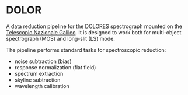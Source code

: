 # DOLOR
A data reduction pipeline for the [DOLORES](http://www.tng.iac.es/instruments/lrs/) spectrograph mounted on the [Telescopio Nazionale Galileo](http://www.tng.iac.es/).
It is designed to work both for multi-object spectrograph (MOS) and long-slit (LS) mode.

The pipeline performs standard tasks for spectroscopic reduction: 
- noise subtraction (bias)
- response normalization (flat field)
- spectrum extraction
- skyline subtraction
- wavelength calibration

